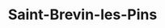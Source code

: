 ---
title: Saint-Brevin-les-Pins
url: /saint-brevin-les-pins/
latitude: 47.241
longitude: -2.158
---